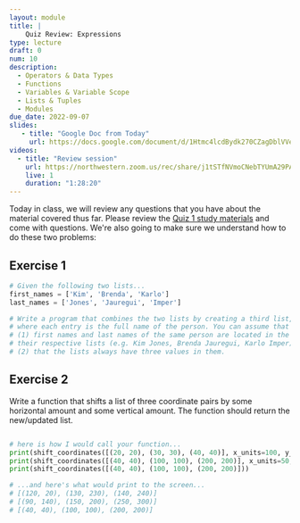 ```yaml
---
layout: module
title: |
    Quiz Review: Expressions
type: lecture
draft: 0
num: 10
description:
  - Operators & Data Types
  - Functions
  - Variables & Variable Scope
  - Lists & Tuples
  - Modules
due_date: 2022-09-07
slides:
   - title: "Google Doc from Today"
     url: https://docs.google.com/document/d/1Htmc4lcdBydk270CZagDblVVeyXTNc51C9oRKpcXzGE/edit#
videos:
  - title: "Review session"
    url: https://northwestern.zoom.us/rec/share/j1tSTfNVmoCNebTYUmA29PAZxSOmhyqTfJqVXXqASLng5PLhgoJwYv0jKXnzADW8.0HnNvNx1Cmdc5O5P
    live: 1
    duration: "1:28:20"
---
```



Today in class, we will review any questions that you have about the material covered thus far. Please review the [Quiz 1 study materials](week04-lecture03) and come with questions. We're also going to make sure we understand how to do these two problems:

## Exercise 1
```python
# Given the following two lists...
first_names = ['Kim', 'Brenda', 'Karlo']
last_names = ['Jones', 'Jauregui', 'Imper']

# Write a program that combines the two lists by creating a third list,
# where each entry is the full name of the person. You can assume that 
# (1) first names and last names of the same person are located in the same slot of
# their respective lists (e.g. Kim Jones, Brenda Jauregui, Karlo Imper), and
# (2) that the lists always have three values in them.
```

<!-- ### Answer (One Approach)

```python
full_names = []
full_names.append(first_names[0] + ' ' + last_names[0])
full_names.append(first_names[1] + ' ' + last_names[1])
full_names.append(first_names[2] + ' ' + last_names[2])
print(full_names)
``` -->

## Exercise 2
Write a function that shifts a list of three coordinate pairs by some horizontal amount and some vertical amount. The function should return the new/updated list.

```python

# here is how I would call your function...
print(shift_coordinates([(20, 20), (30, 30), (40, 40)], x_units=100, y_units=200))
print(shift_coordinates([(40, 40), (100, 100), (200, 200)], x_units=50, y_units=100))
print(shift_coordinates([(40, 40), (100, 100), (200, 200)]))

# ...and here's what would print to the screen...
# [(120, 20), (130, 230), (140, 240)]
# [(90, 140), (150, 200), (250, 300)]
# [(40, 40), (100, 100), (200, 200)]
```

<!-- ### Answer (One Approach)
```python
def shift_coordinates(my_list, x_units=0, y_units=0):
    return [
        (my_list[0][0] + x_units, my_list[0][1] + y_units),
        (my_list[1][0] + x_units, my_list[1][1] + y_units),
        (my_list[2][0] + x_units, my_list[2][1] + y_units)
    ]
``` -->
